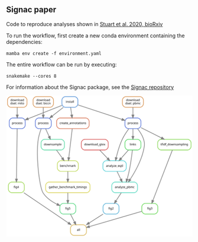 ## Signac paper

Code to reproduce analyses shown in [Stuart et al. 2020, bioRxiv](https://www.biorxiv.org/content/10.1101/2020.11.09.373613v1)

To run the workflow, first create a new conda environment containing the dependencies:

```
mamba env create -f environment.yaml
```

The entire workflow can be run by executing:

```
snakemake --cores 8
```

For information about the Signac package, see the [Signac repository](https://github.com/timoast/signac)

![](dag.svg)
